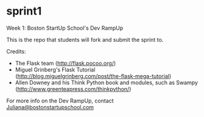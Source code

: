 sprint1
=======

Week 1: Boston StartUp School's Dev RampUp

This is the repo that students will fork and submit the sprint to.

Credits:
- The Flask team (http://flask.pocoo.org/)
- Miguel Grinberg's Flask Tutorial (http://blog.miguelgrinberg.com/post/the-flask-mega-tutorial)
- Allen Downey and his Think Python book and modules, such as Swampy (http://www.greenteapress.com/thinkpython/)

For more info on the Dev RampUp, contact Juliana@bostonstartupschool.com